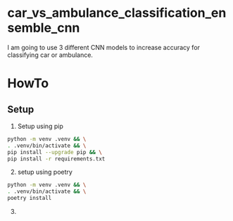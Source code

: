 # car_vs_ambulance_classification_ensemble_cnn
I am going to use 3 different CNN models to increase accuracy for classifying car or ambulance.

# HowTo
## Setup
1. Setup using pip
```bash
python -m venv .venv && \
. .venv/bin/activate && \
pip install --upgrade pip && \
pip install -r requirements.txt
```
2. setup using poetry
```bash
python -m venv .venv && \
. .venv/bin/activate && \
poetry install 
```
3. 
